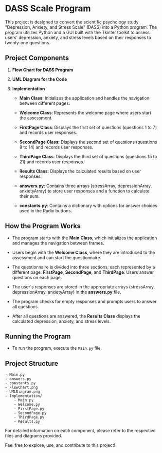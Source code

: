 # DASS Scale Program

This project is designed to convert the scientific psychology study "Depression, Anxiety, and Stress Scale" (DASS) into a Python program. The program utilizes Python and a GUI built with the Tkinter toolkit to assess users' depression, anxiety, and stress levels based on their responses to twenty-one questions.

## Project Components
1. **Flow Chart for DASS Program**
   
2. **UML Diagram for the Code**
   
3. **Implementation**
   
    - **Main Class**: Initializes the application and handles the navigation between different pages.
    
    - **Welcome Class**: Represents the welcome page where users start the assessment.
    
    - **FirstPage Class**: Displays the first set of questions (questions 1 to 7) and records user responses.
    
    - **SecondPage Class**: Displays the second set of questions (questions 8 to 14) and records user responses.
    
    - **ThirdPage Class**: Displays the third set of questions (questions 15 to 21) and records user responses.
    
    - **Results Class**: Displays the calculated results based on user responses.
    
    - **answers.py**: Contains three arrays (stressArray, depressionArray, anxietyArray) to store user responses and a function to calculate their sum.
    
    - **constants.py**: Contains a dictionary with options for answer choices used in the Radio buttons.
    
## How the Program Works
- The program starts with the **Main Class**, which initializes the application and manages the navigation between frames.

- Users begin with the **Welcome Class**, where they are introduced to the assessment and can start the questionnaire.

- The questionnaire is divided into three sections, each represented by a different page: **FirstPage**, **SecondPage**, and **ThirdPage**. Users answer questions on each page.

- The user's responses are stored in the appropriate arrays (stressArray, depressionArray, anxietyArray) in the **answers.py** file.

- The program checks for empty responses and prompts users to answer all questions.

- After all questions are answered, the **Results Class** displays the calculated depression, anxiety, and stress levels.

## Running the Program
- To run the program, execute the `Main.py` file.

## Project Structure
```
- Main.py
- answers.py
- constants.py
- FlowChart.png
- UMLDiagram.png
- Implementation/
    - Main.py
    - Welcome.py
    - FirstPage.py
    - SecondPage.py
    - ThirdPage.py
    - Results.py
```

For detailed information on each component, please refer to the respective files and diagrams provided.

Feel free to explore, use, and contribute to this project!
